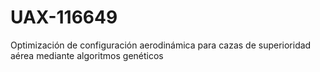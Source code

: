 # UAX-116649
Optimización de configuración aerodinámica para cazas de superioridad aérea mediante algoritmos genéticos
